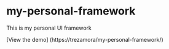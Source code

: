 # my-personal-framework
This is my personal UI framework

[View the demo] (https://trezamora/my-personal-framework/)
